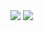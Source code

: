 <div>
  <img src="https://github-readme-stats.vercel.app/api/?username=c4mpos-dev&theme=transparent&show_icons=true"/>
  <img src="https://github-readme-stats.vercel.app/api/top-langs/?username=c4mpos-dev&layout=compact&langs_count=8&theme=transparent"/>
</div>
